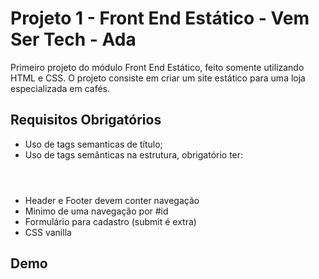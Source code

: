 
# Projeto 1 - Front End Estático - Vem Ser Tech - Ada

Primeiro projeto do módulo Front End Estático, feito somente utilizando HTML e CSS. O projeto consiste em criar um site estático para uma loja especializada em cafés.




## Requisitos Obrigatórios

- Uso de tags semanticas de título;
- Uso de tags semânticas na estrutura, obrigatório ter: <header> <footer> <aside> <main> <figure> <figurecaption> <section> <nav>
- Header e Footer devem conter navegação
- Minimo de uma navegação por #id 
- Formulário para cadastro (submit é extra)
- CSS vanilla


## Demo

